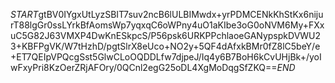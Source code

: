 $START$gtBV0IYgxUtLyzSBIT7suv2ncB6lULBIMwdx+yrPDMCENkKhStKx6nijurT88lgGr0ssLYrkBfAomsWp7yqxqC6oWPny4uO1aKIbe3oG0oNVM6My+FXxuC5G82J63VMXP4DwKnESkpcS/P56psk6URKPPchlaoeGANypspkDVWU23+KBFPgVK/W7tHzhD/pgtSlrX8eUco+NO2y+5QF4dAfxkBMr0fZ8lC5beY/e+ET7QEIpVPQcgSst5GlwCLoOQDDLfw7djpeJ/Iq4y6B7BoH6kCvUHjBk+/yoIwFxyPri8KzOerZRjAFOry/0QCnl2egG25oDL4XgMoDqgSfZKQ==$END$